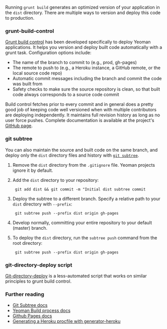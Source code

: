 Running `grunt build` generates an optimized version of your application in the `dist` directory. There are multiple ways to version and deploy this code to production.

### grunt-build-control

[Grunt build control](https://github.com/robwierzbowski/grunt-build-control) has been developed specifically to deploy Yeoman applications. It helps you version and deploy built code automatically with a grunt task. Configuration options include:

- The name of the branch to commit to (e.g., prod, gh-pages)
- The remote to push to (e.g., a Heroku instance, a GitHub remote, or the local source code repo)
- Automatic commit messages including the branch and commit the code was built from
- Safety checks to make sure the source repository is clean, so that built code always corresponds to a source code commit

Build control fetches prior to every commit and in general does a pretty good job of keeping code well versioned when with multiple contributors are deploying independently. It maintains full revision history as long as no user force pushes. Complete documentation is available at the project's [GitHub page](https://github.com/robwierzbowski/grunt-build-control).

### git subtree

You can also maintain the source and built code on the same branch, and deploy only the `dist` directory files and history with [`git subtree`](https://github.com/apenwarr/git-subtree).

1. Remove the `dist` directory from the `.gitignore` file. Yeoman projects ignore it by default.
2. Add the `dist` directory to your repository:  

        git add dist && git commit -m "Initial dist subtree commit

3. Deploy the subtree to a different branch. Specify a relative path to your `dist` directory with `--prefix`:

        git subtree push --prefix dist origin gh-pages

4. Develop normally, committing your entire repository to your default (master) branch.
5. To deploy the `dist` directory, run the `subtree push` command from the root directory:

        git subtree push --prefix dist origin gh-pages

### git-directory-deploy script

[Git-directory-deploy](https://github.com/X1011/git-directory-deploy) is a less-automated script that works on similar principles to grunt build control.

### Further reading

- [Git Subtree docs](https://github.com/git/git/blob/master/contrib/subtree/git-subtree.txt)
- [Yeoman Build process docs](https://github.com/yeoman/yeoman/wiki/yeoman-build)
- [Github Pages docs](https://help.github.com/articles/user-organization-and-project-pages)
- [Generating a Heroku procfile with generator-heroku](https://github.com/passy/generator-heroku)
